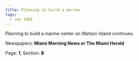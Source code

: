 ```yaml
---  
title: Planning to build a marine  
tags:  
  - Jan 1988  
---  
```

  
Planning to build a marine center on Watson Island continues.  
  
Newspapers: **Miami Morning News or The Miami Herald**  
  
Page: **1**, Section: **B** 
